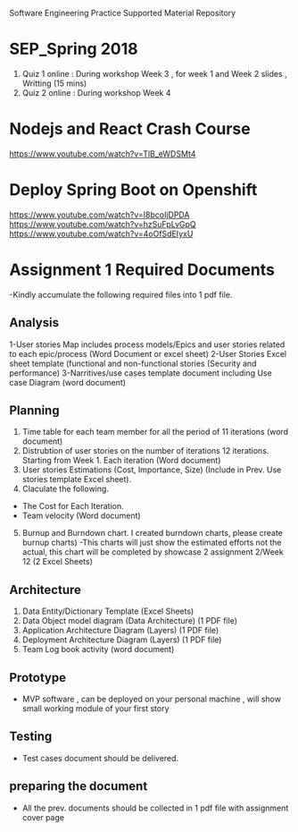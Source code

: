 Software Engineering Practice Supported Material Repository

# SEP_Spring 2018

1. Quiz 1 online : During workshop Week 3 , for week 1 and Week 2 slides , Writting (15 mins)
2. Quiz 2 online : During workshop Week 4 


# Nodejs and React Crash Course

https://www.youtube.com/watch?v=TlB_eWDSMt4

# Deploy Spring Boot on Openshift
https://www.youtube.com/watch?v=I8bcoIjDPDA
https://www.youtube.com/watch?v=hzSuFpLvGpQ
https://www.youtube.com/watch?v=4oOfSdEIyxU

# Assignment 1 Required Documents
 
-Kindly accumulate the following required files into 1 pdf file.

## Analysis

1-User stories Map includes process models/Epics and user stories related to each epic/process (Word Document or excel sheet)
2-User Stories Excel sheet template (functional and non-functional stories (Security and performance)
3-Narritives/use cases template document including Use case Diagram (word document)
 
## Planning

1. Time table for each team member for all the period of 11 iterations (word document)
2. Distrubtion of user stories on the number of iterations 12 iterations. Starting from Week 1.
Each iteration   (Word document)
3. User stories Estimations (Cost, Importance, Size)   (Include in Prev. Use stories template Excel sheet).
4. Claculate the following.
* The Cost for Each Iteration.
* Team velocity   (Word document)
5. Burnup and Burndown chart. I created burndown charts, please create burnup charts)
-This charts will just show the estimated efforts not the actual, this chart will be completed by showcase 2 assignment 2/Week 12 (2 Excel Sheets)
 
## Architecture
 
1. Data Entity/Dictionary Template (Excel Sheets)
2. Data Object model diagram (Data Architecture) (1 PDF file)
3. Application Architecture Diagram (Layers) (1 PDF file)
4. Deployment Architecture Diagram (Layers) (1 PDF file)
5. Team Log book activity (word document)

 ## Prototype
 
 -  MVP software  , can be deployed on your personal machine , will show small working module of your first story
 
 ## Testing
 
 -  Test cases document should be delivered.
 
  ## preparing the document
 
 -  All the prev. documents should be collected in 1 pdf file with assignment cover page
 

